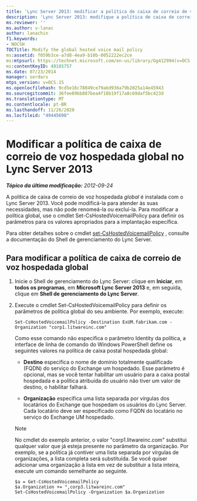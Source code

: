 ```yaml
---
title: 'Lync Server 2013: modificar a política de caixa de correio de voz hospedada global'
description: 'Lync Server 2013: modifique a política de caixa de correio de voz hospedada global.'
ms.reviewer: ''
ms.author: v-lanac
author: lanachin
f1.keywords:
- NOCSH
TOCTitle: Modify the global hosted voice mail policy
ms:assetid: f059b3ce-a7d8-4ea9-b10b-0052222ec2ce
ms:mtpsurl: https://technet.microsoft.com/en-us/library/Gg412994(v=OCS.15)
ms:contentKeyID: 48185757
ms.date: 07/23/2014
manager: serdars
mtps_version: v=OCS.15
ms.openlocfilehash: 9cd5e16c78049ce79abd936a79b2025a14e45943
ms.sourcegitcommit: 36fee89bb887bea4f18b19f17a8c69daf5bc423d
ms.translationtype: MT
ms.contentlocale: pt-BR
ms.lasthandoff: 11/26/2020
ms.locfileid: "49445698"
---
```

# <a name="modify-the-global-hosted-voice-mail-policy-in-lync-server-2013"></a>Modificar a política de caixa de correio de voz hospedada global no Lync Server 2013

<div data-xmlns="http://www.w3.org/1999/xhtml">

<div class="topic" data-xmlns="http://www.w3.org/1999/xhtml" data-msxsl="urn:schemas-microsoft-com:xslt" data-cs="https://msdn.microsoft.com/">

<div data-asp="https://msdn2.microsoft.com/asp">



</div>

<div id="mainSection">

<div id="mainBody">

<span> </span>

_**Tópico da última modificação:** 2012-09-24_

A política de caixa de correio de voz hospedada *global* é instalada com o Lync Server 2013. Você pode modificá-la para atender às suas necessidades, mas não pode renomeá-la ou excluí-la. Para modificar a política global, use o cmdlet Set-CsHostedVoicemailPolicy para definir os parâmetros para os valores apropriados para a implantação específica.

Para obter detalhes sobre o cmdlet [set-CsHostedVoicemailPolicy](https://docs.microsoft.com/powershell/module/skype/Set-CsHostedVoicemailPolicy) , consulte a documentação do Shell de gerenciamento do Lync Server.

<div>

## <a name="to-modify-the-global-hosted-voice-mail-policy"></a>Para modificar a política de caixa de correio de voz hospedada global

1.  Inicie o Shell de gerenciamento do Lync Server: clique em **Iniciar**, em **todos os programas**, em **Microsoft Lync Server 2013** e, em seguida, clique em **Shell de gerenciamento do Lync Server**.

2.  Execute o cmdlet Set-CsHostedVoicemailPolicy para definir os parâmetros de política global do seu ambiente. Por exemplo, execute:
    
        Set-CsHostedVoicemailPolicy -Destination ExUM.fabrikam.com -Organization "corp1.litwareinc.com"
    
    Como esse comando não especifica o parâmetro Identity da política, a interface de linha de comando do Windows PowerShell define os seguintes valores na política de caixa postal hospedada global:
    
      - **Destino** especifica o nome de domínio totalmente qualificado (FQDN) do serviço do Exchange um hospedado. Esse parâmetro é opcional, mas se você tentar habilitar um usuário para a caixa postal hospedada e a política atribuída do usuário não tiver um valor de destino, o habilitar falhará.
    
      - **Organização** especifica uma lista separada por vírgulas dos locatários do Exchange que hospedam os usuários do Lync Server. Cada locatário deve ser especificado como FQDN do locatário no serviço do Exchange UM hospedado.
    
    <div>
    

    > [!NOTE]  
    > No cmdlet do exemplo anterior, o valor "corp1.litwareinc.com" substitui qualquer valor que já esteja presente no parâmetro da organização. Por exemplo, se a política já contiver uma lista separada por vírgulas de organizações, a lista completa será substituída. Se você quiser adicionar uma organização à lista em vez de substituir a lista inteira, execute um comando semelhante ao seguinte.

    
    </div>
    
        $a = Get-CsHostedVoicemailPolicy
        $a.Organization += ",corp3.litwareinc.com"
        Set-CsHostedVoicemailPolicy -Organization $a.Organization

</div>

</div>

<span> </span>

</div>

</div>

</div>

